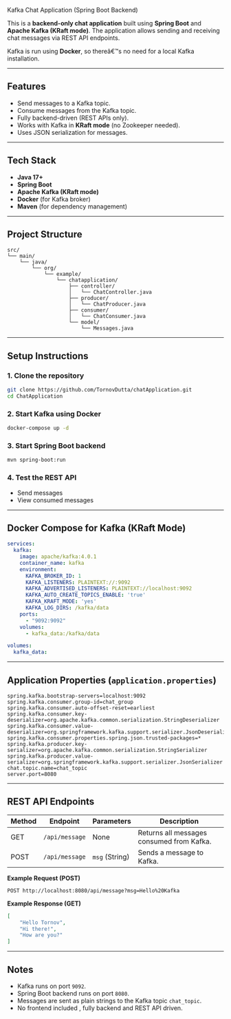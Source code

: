 Kafka Chat Application (Spring Boot Backend)

This is a **backend-only chat application** built using **Spring Boot** and **Apache Kafka (KRaft mode)**. The application allows sending and receiving chat messages via REST API endpoints.

Kafka is run using **Docker**, so thereâ€™s no need for a local Kafka installation.

---

## **Features**

- Send messages to a Kafka topic.
- Consume messages from the Kafka topic.
- Fully backend-driven (REST APIs only).
- Works with Kafka in **KRaft mode** (no Zookeeper needed).
- Uses JSON serialization for messages.

---

## **Tech Stack**

- **Java 17+**
- **Spring Boot**
- **Apache Kafka (KRaft mode)**
- **Docker** (for Kafka broker)
- **Maven** (for dependency management)

---

## **Project Structure**

```
src/
└── main/
    └── java/
        └── org/
            └── example/
                └── chatapplication/
                    ├── controller/
                    │   └── ChatController.java
                    ├── producer/
                    │   └── ChatProducer.java
                    ├── consumer/
                    │   └── ChatConsumer.java
                    └── model/
                        └── Messages.java

```

---

## **Setup Instructions**

### 1. Clone the repository
```bash
git clone https://github.com/TornovDutta/chatApplication.git
cd ChatApplication
```

### 2. Start Kafka using Docker
```bash
docker-compose up -d
```

### 3. Start Spring Boot backend
```bash
mvn spring-boot:run
```

### 4. Test the REST API
- Send messages
- View consumed messages

---

## **Docker Compose for Kafka (KRaft Mode)**

```yaml
services:
  kafka:
    image: apache/kafka:4.0.1
    container_name: kafka
    environment:
      KAFKA_BROKER_ID: 1
      KAFKA_LISTENERS: PLAINTEXT://:9092
      KAFKA_ADVERTISED_LISTENERS: PLAINTEXT://localhost:9092
      KAFKA_AUTO_CREATE_TOPICS_ENABLE: 'true'
      KAFKA_KRAFT_MODE: 'yes'
      KAFKA_LOG_DIRS: /kafka/data
    ports:
      - "9092:9092"
    volumes:
      - kafka_data:/kafka/data

volumes:
  kafka_data:
```

---

## **Application Properties (`application.properties`)**

```properties
spring.kafka.bootstrap-servers=localhost:9092
spring.kafka.consumer.group-id=chat_group
spring.kafka.consumer.auto-offset-reset=earliest
spring.kafka.consumer.key-deserializer=org.apache.kafka.common.serialization.StringDeserializer
spring.kafka.consumer.value-deserializer=org.springframework.kafka.support.serializer.JsonDeserializer
spring.kafka.consumer.properties.spring.json.trusted-packages=*
spring.kafka.producer.key-serializer=org.apache.kafka.common.serialization.StringSerializer
spring.kafka.producer.value-serializer=org.springframework.kafka.support.serializer.JsonSerializer
chat.topic.name=chat_topic
server.port=8080
```

---

## **REST API Endpoints**

| Method | Endpoint           | Parameters      | Description                     |
|--------|------------------|----------------|---------------------------------|
| GET    | `/api/message`    | None           | Returns all messages consumed from Kafka. |
| POST   | `/api/message`    | `msg` (String) | Sends a message to Kafka.      |

**Example Request (POST)**

```http
POST http://localhost:8080/api/message?msg=Hello%20Kafka
```

**Example Response (GET)**

```json
[
    "Hello Tornov",
    "Hi there!",
    "How are you?"
]
```

---

## **Notes**

- Kafka runs on port `9092`.
- Spring Boot backend runs on port `8080`.
- Messages are sent as plain strings to the Kafka topic `chat_topic`.
- No frontend included , fully backend and REST API driven.

